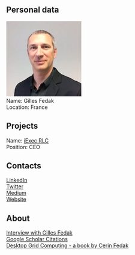 ## Personal data
![ photo](photo/gilles-fedak.jpg)  
Name: Gilles Fedak  
Location: France  
## Projects 
Name: [iExec RLC](../projects/rlc.md)  
Position: CEO  
## Contacts
[LinkedIn](https://www.linkedin.com/in/gilles-fedak-4a303a5b/)  
[Twitter](https://twitter.com/gilfedak)  
[Medium](https://medium.com/@gilles.fedak)  
[Website](http://graal.ens-lyon.fr/~gfedak/)  
## About
[Interview with Gilles Fedak](https://www.bitcoinwednesday.com/speakers/gilles-fedak-iex/)  
[Google Scholar Citations](https://scholar.google.com/citations?user=8UEfrTEAAAAJ)  
[Desktop Grid Computing - a book by Cerin Fedak](https://www.crcpress.com/Desktop-Grid-Computing/Cerin-Fedak/p/book/9781439862148)
